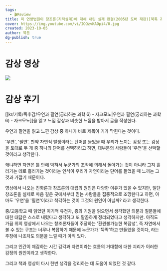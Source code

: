 ```yaml
---
tags:
  - 🎬Review
title: 미 연방법원이 창조론(지적설계)에 대해 내린 실제 판결(2005년 도버 재판)[북툭 과학다큐]
cover: https://img.youtube.com/vi/IOQzvKAOpi4/0.jpg
created: 2023-10-05
author: 북툰
dg-publish: true
---
```


# 감상 영상
![](https://youtu.be/IOQzvKAOpi4?si=WTyLI3N7nWnivCh5)

# 감상 후기
[[kr/기록/독후감/우연과 필연(궁리하는 과학 6) - 자크모노\|우연과 필연(궁리하는 과학 6) - 자크모노]]을 읽고 느낌 감상과 비슷한 느낌을 받아서 글을 작성한다.

우연과 필연을 읽고 느낀 감상 중 하나가 바로 제목이 기가 막힌다는 것이다. 

'우연', '필연'.
만약 자연적 발생이라는 단어를 들었을 때 우리가 느끼는 감정 또는 감상을 토대로 두 개 중 하나의 단어를 선택하라고 하면, 대부분의 사람들이 '우연'을 선택할 것이라고 생각한다.

왜냐하면 자연은 틀 안에 박혀서 누군가의 조작에 의해서 돌아가는 것이 아니라 그져 흘러가는 데로 흘러가는 것이라는 인식이 우리가 자연이라는 단어를 들었을 때 느끼는 그것과 가깝기 때문이다.

영상에서 나오는 진화론과 창조론의 대립의 원인은 다양한 이유가 있을 수 있지만, 일단 창조론을 실제로 마음 깊은 곳에서부터 믿는 사람들을 집중적으로 조망한다고 하면,
아마도 '우연'을 '필연'이라고 착각하는 것이 그것의 원인이 아닐까? 라고 생각한다.

중/고등학교 때 읽었던 이기적 유전자, 종의 기원을 읽으면서 생각했던 의문과 질문들에 대한 대답은 스스로 내렸다고 생각하고 또 말끔하게 정리되었다고 생각하지만. 
아직도 가끔 위의 영상에서 나오는 창조론자들이 주장하는 '환원불가능한 복잡성', 즉 자연에서 볼 수 있는 구조는 너무나 복잡하기 때문에 누군가가 '뚝딱'하고 만들었을 것이다, 라는 주장에 나조차도 의문을 느낄 때가 아직 있다.

그리고 인간이 체감하는 시간 감각과 자연이라는 흐름의 거대함에 대한 괴리가 이러한 감정의 원인이라고 생각한다.

그리고 책과 영상이 다시 한번 생각을 정리하는 데 도움이 되었던 것 같다.